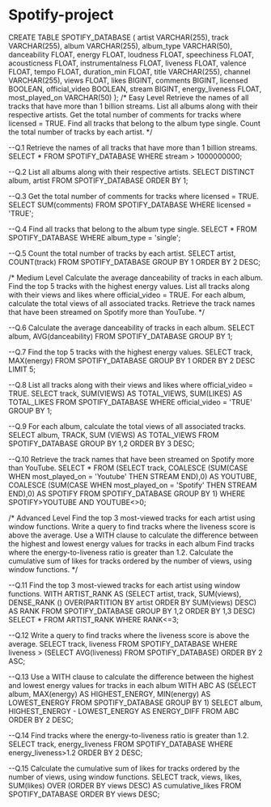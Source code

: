 # Spotify-project
CREATE TABLE SPOTIFY_DATABASE (
    artist VARCHAR(255),
    track VARCHAR(255),
    album VARCHAR(255),
    album_type VARCHAR(50),
    danceability FLOAT,
    energy FLOAT,
    loudness FLOAT,
    speechiness FLOAT,
    acousticness FLOAT,
    instrumentalness FLOAT,
    liveness FLOAT,
    valence FLOAT,
    tempo FLOAT,
    duration_min FLOAT,
    title VARCHAR(255),
    channel VARCHAR(255),
    views FLOAT,
    likes BIGINT,
    comments BIGINT,
    licensed BOOLEAN,
    official_video BOOLEAN,
    stream BIGINT,
    energy_liveness FLOAT,
    most_played_on VARCHAR(50)
);
/*
Easy Level
Retrieve the names of all tracks that have more than 1 billion streams.
List all albums along with their respective artists.
Get the total number of comments for tracks where licensed = TRUE.
Find all tracks that belong to the album type single.
Count the total number of tracks by each artist.
*/

--Q.1 Retrieve the names of all tracks that have more than 1 billion streams.
SELECT * FROM SPOTIFY_DATABASE WHERE stream > 1000000000;

--Q.2 List all albums along with their respective artists.
SELECT DISTINCT album, artist FROM SPOTIFY_DATABASE ORDER BY 1;

--Q.3 Get the total number of comments for tracks where licensed = TRUE.
SELECT SUM(comments) FROM SPOTIFY_DATABASE WHERE licensed = 'TRUE';

--Q.4 Find all tracks that belong to the album type single.
SELECT * FROM SPOTIFY_DATABASE WHERE album_type = 'single';

--Q.5 Count the total number of tracks by each artist.
SELECT artist, COUNT(track) FROM SPOTIFY_DATABASE GROUP BY 1 ORDER BY 2 DESC;

/*
Medium Level
Calculate the average danceability of tracks in each album.
Find the top 5 tracks with the highest energy values.
List all tracks along with their views and likes where official_video = TRUE.
For each album, calculate the total views of all associated tracks.
Retrieve the track names that have been streamed on Spotify more than YouTube.
*/

--Q.6 Calculate the average danceability of tracks in each album.
SELECT album, AVG(danceability) FROM SPOTIFY_DATABASE GROUP BY 1;

--Q.7 Find the top 5 tracks with the highest energy values.
SELECT track, MAX(energy) FROM SPOTIFY_DATABASE GROUP BY 1 ORDER BY 2 DESC LIMIT 5;

--Q.8 List all tracks along with their views and likes where official_video = TRUE.
SELECT track, SUM(VIEWS) AS TOTAL_VIEWS, SUM(LIKES) AS TOTAL_LIKES
FROM SPOTIFY_DATABASE WHERE official_video = 'TRUE' GROUP BY 1;

--Q.9 For each album, calculate the total views of all associated tracks.
SELECT album, TRACK, SUM (VIEWS) AS TOTAL_VIEWS FROM SPOTIFY_DATABASE GROUP BY 1,2 ORDER BY 3 DESC;

--Q.10 Retrieve the track names that have been streamed on Spotify more than YouTube.
SELECT * FROM
(SELECT track,
COALESCE (SUM(CASE WHEN most_played_on = 'Youtube' THEN STREAM END),0) AS YOUTUBE,
COALESCE (SUM(CASE WHEN most_played_on = 'Spotify' THEN STREAM END),0) AS SPOTIFY
FROM SPOTIFY_DATABASE GROUP BY 1)
WHERE SPOTIFY>YOUTUBE AND YOUTUBE<>0;

/*
Advanced Level
Find the top 3 most-viewed tracks for each artist using window functions.
Write a query to find tracks where the liveness score is above the average.
Use a WITH clause to calculate the difference between the highest and lowest energy values for tracks in each album
Find tracks where the energy-to-liveness ratio is greater than 1.2.
Calculate the cumulative sum of likes for tracks ordered by the number of views, using window functions.
*/

--Q.11 Find the top 3 most-viewed tracks for each artist using window functions.
WITH ARTIST_RANK AS
(SELECT artist, track, SUM(views), 
DENSE_RANK () OVER(PARTITION BY artist ORDER BY SUM(views) DESC) AS RANK
FROM SPOTIFY_DATABASE GROUP BY 1,2 ORDER BY 1,3 DESC)
SELECT * FROM ARTIST_RANK
WHERE RANK<=3;

--Q.12 Write a query to find tracks where the liveness score is above the average.
SELECT track, liveness FROM SPOTIFY_DATABASE
WHERE liveness > (SELECT AVG(liveness) FROM SPOTIFY_DATABASE) ORDER BY 2 ASC;

--Q.13 Use a WITH clause to calculate the difference between the highest and lowest energy values for tracks in each album
WITH ABC AS 
(SELECT album,
MAX(energy) AS HIGHEST_ENERGY,
MIN(energy) AS LOWEST_ENERGY
FROM SPOTIFY_DATABASE GROUP BY 1)
SELECT album, HIGHEST_ENERGY - LOWEST_ENERGY AS ENERGY_DIFF FROM ABC ORDER BY 2 DESC;

--Q.14 Find tracks where the energy-to-liveness ratio is greater than 1.2.
SELECT track, energy_liveness FROM SPOTIFY_DATABASE WHERE energy_liveness>1.2 ORDER BY 2 DESC;

--Q.15 Calculate the cumulative sum of likes for tracks ordered by the number of views, using window functions.
SELECT track, views, likes, SUM(likes)
OVER (ORDER BY views DESC) AS cumulative_likes
FROM SPOTIFY_DATABASE
ORDER BY views DESC;
